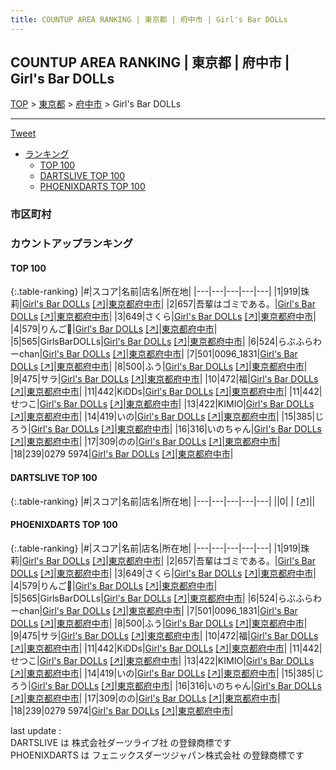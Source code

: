 ```yaml
---
title: COUNTUP AREA RANKING | 東京都 | 府中市 | Girl's Bar DOLLs
---
```

## COUNTUP AREA RANKING | 東京都 | 府中市 | Girl's Bar DOLLs

[TOP](/darts/rank/) > [東京都](/darts/rank/東京都/) > [府中市](/darts/rank/東京都/府中市/) > Girl's Bar DOLLs

___

<a href="https://twitter.com/share?ref_src=twsrc%5Etfw" data-text="COUNTUP AREA RANKING | 東京都府中市Girl's Bar DOLLs" class="twitter-share-button" data-hashtags="DARTSLIVE,PHOENIXDARTS,darts,ダーツ" data-show-count="false">Tweet</a>

* [ランキング](#カウントアップランキング)
    * [TOP 100](#top-100)
    * [DARTSLIVE TOP 100](#dartslive-top-100)
    * [PHOENIXDARTS TOP 100](#phoenixdarts-top-100)

### 市区町村

<ul>

</ul>

### カウントアップランキング

#### TOP 100



{:.table-ranking}
|#|スコア|名前|店名|所在地|
|---|---|---|---|---|
|1|919|<span class="rank-name-pd">珠莉</span>|<a href="/darts/rank/shops/88985.html">Girl's Bar DOLLs</a> <a href="https://vs.phoenixdarts.com/jp/shop/shopDetailInfo/s_88985?s_seq=88985">[↗]</a>|<a href="/darts/rank/東京都/府中市">東京都府中市</a>|
|2|657|<span class="rank-name-pd">吾輩はゴミである。</span>|<a href="/darts/rank/shops/88985.html">Girl's Bar DOLLs</a> <a href="https://vs.phoenixdarts.com/jp/shop/shopDetailInfo/s_88985?s_seq=88985">[↗]</a>|<a href="/darts/rank/東京都/府中市">東京都府中市</a>|
|3|649|<span class="rank-name-pd">さくら</span>|<a href="/darts/rank/shops/88985.html">Girl's Bar DOLLs</a> <a href="https://vs.phoenixdarts.com/jp/shop/shopDetailInfo/s_88985?s_seq=88985">[↗]</a>|<a href="/darts/rank/東京都/府中市">東京都府中市</a>|
|4|579|<span class="rank-name-pd">りんご🍎</span>|<a href="/darts/rank/shops/88985.html">Girl's Bar DOLLs</a> <a href="https://vs.phoenixdarts.com/jp/shop/shopDetailInfo/s_88985?s_seq=88985">[↗]</a>|<a href="/darts/rank/東京都/府中市">東京都府中市</a>|
|5|565|<span class="rank-name-pd">GirlsBarDOLLs</span>|<a href="/darts/rank/shops/88985.html">Girl's Bar DOLLs</a> <a href="https://vs.phoenixdarts.com/jp/shop/shopDetailInfo/s_88985?s_seq=88985">[↗]</a>|<a href="/darts/rank/東京都/府中市">東京都府中市</a>|
|6|524|<span class="rank-name-pd">らぶふらわーchan</span>|<a href="/darts/rank/shops/88985.html">Girl's Bar DOLLs</a> <a href="https://vs.phoenixdarts.com/jp/shop/shopDetailInfo/s_88985?s_seq=88985">[↗]</a>|<a href="/darts/rank/東京都/府中市">東京都府中市</a>|
|7|501|<span class="rank-name-pd">0096_1831</span>|<a href="/darts/rank/shops/88985.html">Girl's Bar DOLLs</a> <a href="https://vs.phoenixdarts.com/jp/shop/shopDetailInfo/s_88985?s_seq=88985">[↗]</a>|<a href="/darts/rank/東京都/府中市">東京都府中市</a>|
|8|500|<span class="rank-name-pd">ふう</span>|<a href="/darts/rank/shops/88985.html">Girl's Bar DOLLs</a> <a href="https://vs.phoenixdarts.com/jp/shop/shopDetailInfo/s_88985?s_seq=88985">[↗]</a>|<a href="/darts/rank/東京都/府中市">東京都府中市</a>|
|9|475|<span class="rank-name-pd">サラ</span>|<a href="/darts/rank/shops/88985.html">Girl's Bar DOLLs</a> <a href="https://vs.phoenixdarts.com/jp/shop/shopDetailInfo/s_88985?s_seq=88985">[↗]</a>|<a href="/darts/rank/東京都/府中市">東京都府中市</a>|
|10|472|<span class="rank-name-pd">福</span>|<a href="/darts/rank/shops/88985.html">Girl's Bar DOLLs</a> <a href="https://vs.phoenixdarts.com/jp/shop/shopDetailInfo/s_88985?s_seq=88985">[↗]</a>|<a href="/darts/rank/東京都/府中市">東京都府中市</a>|
|11|442|<span class="rank-name-pd">KiDDs</span>|<a href="/darts/rank/shops/88985.html">Girl's Bar DOLLs</a> <a href="https://vs.phoenixdarts.com/jp/shop/shopDetailInfo/s_88985?s_seq=88985">[↗]</a>|<a href="/darts/rank/東京都/府中市">東京都府中市</a>|
|11|442|<span class="rank-name-pd">せつこ</span>|<a href="/darts/rank/shops/88985.html">Girl's Bar DOLLs</a> <a href="https://vs.phoenixdarts.com/jp/shop/shopDetailInfo/s_88985?s_seq=88985">[↗]</a>|<a href="/darts/rank/東京都/府中市">東京都府中市</a>|
|13|422|<span class="rank-name-pd">KIMIO</span>|<a href="/darts/rank/shops/88985.html">Girl's Bar DOLLs</a> <a href="https://vs.phoenixdarts.com/jp/shop/shopDetailInfo/s_88985?s_seq=88985">[↗]</a>|<a href="/darts/rank/東京都/府中市">東京都府中市</a>|
|14|419|<span class="rank-name-pd">いの</span>|<a href="/darts/rank/shops/88985.html">Girl's Bar DOLLs</a> <a href="https://vs.phoenixdarts.com/jp/shop/shopDetailInfo/s_88985?s_seq=88985">[↗]</a>|<a href="/darts/rank/東京都/府中市">東京都府中市</a>|
|15|385|<span class="rank-name-pd">じろう</span>|<a href="/darts/rank/shops/88985.html">Girl's Bar DOLLs</a> <a href="https://vs.phoenixdarts.com/jp/shop/shopDetailInfo/s_88985?s_seq=88985">[↗]</a>|<a href="/darts/rank/東京都/府中市">東京都府中市</a>|
|16|316|<span class="rank-name-pd">いのちゃん</span>|<a href="/darts/rank/shops/88985.html">Girl's Bar DOLLs</a> <a href="https://vs.phoenixdarts.com/jp/shop/shopDetailInfo/s_88985?s_seq=88985">[↗]</a>|<a href="/darts/rank/東京都/府中市">東京都府中市</a>|
|17|309|<span class="rank-name-pd">のの</span>|<a href="/darts/rank/shops/88985.html">Girl's Bar DOLLs</a> <a href="https://vs.phoenixdarts.com/jp/shop/shopDetailInfo/s_88985?s_seq=88985">[↗]</a>|<a href="/darts/rank/東京都/府中市">東京都府中市</a>|
|18|239|<span class="rank-name-pd">0279 5974</span>|<a href="/darts/rank/shops/88985.html">Girl's Bar DOLLs</a> <a href="https://vs.phoenixdarts.com/jp/shop/shopDetailInfo/s_88985?s_seq=88985">[↗]</a>|<a href="/darts/rank/東京都/府中市">東京都府中市</a>|


#### DARTSLIVE TOP 100



{:.table-ranking}
|#|スコア|名前|店名|所在地|
|---|---|---|---|---|
||0|<span class="rank-name-dl"> </span>|<a href="/darts/rank/shops/.html"></a> <a href="">[↗]</a>|<a href="/darts/rank//"></a>|


#### PHOENIXDARTS TOP 100



{:.table-ranking}
|#|スコア|名前|店名|所在地|
|---|---|---|---|---|
|1|919|<span class="rank-name-pd">珠莉</span>|<a href="/darts/rank/shops/88985.html">Girl's Bar DOLLs</a> <a href="https://vs.phoenixdarts.com/jp/shop/shopDetailInfo/s_88985?s_seq=88985">[↗]</a>|<a href="/darts/rank/東京都/府中市">東京都府中市</a>|
|2|657|<span class="rank-name-pd">吾輩はゴミである。</span>|<a href="/darts/rank/shops/88985.html">Girl's Bar DOLLs</a> <a href="https://vs.phoenixdarts.com/jp/shop/shopDetailInfo/s_88985?s_seq=88985">[↗]</a>|<a href="/darts/rank/東京都/府中市">東京都府中市</a>|
|3|649|<span class="rank-name-pd">さくら</span>|<a href="/darts/rank/shops/88985.html">Girl's Bar DOLLs</a> <a href="https://vs.phoenixdarts.com/jp/shop/shopDetailInfo/s_88985?s_seq=88985">[↗]</a>|<a href="/darts/rank/東京都/府中市">東京都府中市</a>|
|4|579|<span class="rank-name-pd">りんご🍎</span>|<a href="/darts/rank/shops/88985.html">Girl's Bar DOLLs</a> <a href="https://vs.phoenixdarts.com/jp/shop/shopDetailInfo/s_88985?s_seq=88985">[↗]</a>|<a href="/darts/rank/東京都/府中市">東京都府中市</a>|
|5|565|<span class="rank-name-pd">GirlsBarDOLLs</span>|<a href="/darts/rank/shops/88985.html">Girl's Bar DOLLs</a> <a href="https://vs.phoenixdarts.com/jp/shop/shopDetailInfo/s_88985?s_seq=88985">[↗]</a>|<a href="/darts/rank/東京都/府中市">東京都府中市</a>|
|6|524|<span class="rank-name-pd">らぶふらわーchan</span>|<a href="/darts/rank/shops/88985.html">Girl's Bar DOLLs</a> <a href="https://vs.phoenixdarts.com/jp/shop/shopDetailInfo/s_88985?s_seq=88985">[↗]</a>|<a href="/darts/rank/東京都/府中市">東京都府中市</a>|
|7|501|<span class="rank-name-pd">0096_1831</span>|<a href="/darts/rank/shops/88985.html">Girl's Bar DOLLs</a> <a href="https://vs.phoenixdarts.com/jp/shop/shopDetailInfo/s_88985?s_seq=88985">[↗]</a>|<a href="/darts/rank/東京都/府中市">東京都府中市</a>|
|8|500|<span class="rank-name-pd">ふう</span>|<a href="/darts/rank/shops/88985.html">Girl's Bar DOLLs</a> <a href="https://vs.phoenixdarts.com/jp/shop/shopDetailInfo/s_88985?s_seq=88985">[↗]</a>|<a href="/darts/rank/東京都/府中市">東京都府中市</a>|
|9|475|<span class="rank-name-pd">サラ</span>|<a href="/darts/rank/shops/88985.html">Girl's Bar DOLLs</a> <a href="https://vs.phoenixdarts.com/jp/shop/shopDetailInfo/s_88985?s_seq=88985">[↗]</a>|<a href="/darts/rank/東京都/府中市">東京都府中市</a>|
|10|472|<span class="rank-name-pd">福</span>|<a href="/darts/rank/shops/88985.html">Girl's Bar DOLLs</a> <a href="https://vs.phoenixdarts.com/jp/shop/shopDetailInfo/s_88985?s_seq=88985">[↗]</a>|<a href="/darts/rank/東京都/府中市">東京都府中市</a>|
|11|442|<span class="rank-name-pd">KiDDs</span>|<a href="/darts/rank/shops/88985.html">Girl's Bar DOLLs</a> <a href="https://vs.phoenixdarts.com/jp/shop/shopDetailInfo/s_88985?s_seq=88985">[↗]</a>|<a href="/darts/rank/東京都/府中市">東京都府中市</a>|
|11|442|<span class="rank-name-pd">せつこ</span>|<a href="/darts/rank/shops/88985.html">Girl's Bar DOLLs</a> <a href="https://vs.phoenixdarts.com/jp/shop/shopDetailInfo/s_88985?s_seq=88985">[↗]</a>|<a href="/darts/rank/東京都/府中市">東京都府中市</a>|
|13|422|<span class="rank-name-pd">KIMIO</span>|<a href="/darts/rank/shops/88985.html">Girl's Bar DOLLs</a> <a href="https://vs.phoenixdarts.com/jp/shop/shopDetailInfo/s_88985?s_seq=88985">[↗]</a>|<a href="/darts/rank/東京都/府中市">東京都府中市</a>|
|14|419|<span class="rank-name-pd">いの</span>|<a href="/darts/rank/shops/88985.html">Girl's Bar DOLLs</a> <a href="https://vs.phoenixdarts.com/jp/shop/shopDetailInfo/s_88985?s_seq=88985">[↗]</a>|<a href="/darts/rank/東京都/府中市">東京都府中市</a>|
|15|385|<span class="rank-name-pd">じろう</span>|<a href="/darts/rank/shops/88985.html">Girl's Bar DOLLs</a> <a href="https://vs.phoenixdarts.com/jp/shop/shopDetailInfo/s_88985?s_seq=88985">[↗]</a>|<a href="/darts/rank/東京都/府中市">東京都府中市</a>|
|16|316|<span class="rank-name-pd">いのちゃん</span>|<a href="/darts/rank/shops/88985.html">Girl's Bar DOLLs</a> <a href="https://vs.phoenixdarts.com/jp/shop/shopDetailInfo/s_88985?s_seq=88985">[↗]</a>|<a href="/darts/rank/東京都/府中市">東京都府中市</a>|
|17|309|<span class="rank-name-pd">のの</span>|<a href="/darts/rank/shops/88985.html">Girl's Bar DOLLs</a> <a href="https://vs.phoenixdarts.com/jp/shop/shopDetailInfo/s_88985?s_seq=88985">[↗]</a>|<a href="/darts/rank/東京都/府中市">東京都府中市</a>|
|18|239|<span class="rank-name-pd">0279 5974</span>|<a href="/darts/rank/shops/88985.html">Girl's Bar DOLLs</a> <a href="https://vs.phoenixdarts.com/jp/shop/shopDetailInfo/s_88985?s_seq=88985">[↗]</a>|<a href="/darts/rank/東京都/府中市">東京都府中市</a>|


<div class="footer border-top border-gray-light mt-5 pt-3 text-right text-gray">
    last update : <span style="font-weight: italic" id="foot_last_modified"></span><br />
    DARTSLIVE は 株式会社ダーツライブ社 の登録商標です<br />
    PHOENIXDARTS は フェニックスダーツジャパン株式会社 の登録商標です<br />
</div>

<script src="https://cdnjs.cloudflare.com/ajax/libs/jquery.tablesorter/2.31.3/js/jquery.tablesorter.min.js" integrity="sha512-qzgd5cYSZcosqpzpn7zF2ZId8f/8CHmFKZ8j7mU4OUXTNRd5g+ZHBPsgKEwoqxCtdQvExE5LprwwPAgoicguNg==" crossorigin="anonymous" referrerpolicy="no-referrer"></script>
<link rel="stylesheet" href="https://cdnjs.cloudflare.com/ajax/libs/jquery.tablesorter/2.31.3/css/theme.default.min.css" integrity="sha512-wghhOJkjQX0Lh3NSWvNKeZ0ZpNn+SPVXX1Qyc9OCaogADktxrBiBdKGDoqVUOyhStvMBmJQ8ZdMHiR3wuEq8+w==" crossorigin="anonymous" referrerpolicy="no-referrer" />
<script>
$(function() {
    $(".table-ranking").tablesorter({sortList:[[0, 0]]});
    $("#foot_last_modified").text(formatDate(new Date(document.lastModified), 'yyyy-MM-dd HH:mm:ss'));
});
</script>

<script async src="https://platform.twitter.com/widgets.js" charset="utf-8"></script>